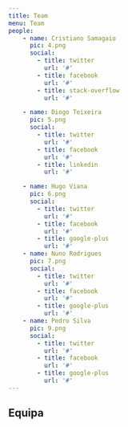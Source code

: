 ```yaml
---
title: Team
menu: Team
people:
    - name: Cristiano Samagaio
      pic: 4.png
      social:
        - title: twitter
          url: '#'
        - title: facebook
          url: '#'
        - title: stack-overflow
          url: '#'

    - name: Diogo Teixeira
      pic: 5.png
      social:
        - title: twitter
          url: '#'
        - title: facebook
          url: '#'
        - title: linkedin
          url: '#'

    - name: Hugo Viana
      pic: 6.png
      social:
        - title: twitter
          url: '#'
        - title: facebook
          url: '#'
        - title: google-plus
          url: '#' 
    - name: Nuno Rodrigues
      pic: 7.png
      social:
        - title: twitter
          url: '#'
        - title: facebook
          url: '#'
        - title: google-plus
          url: '#' 
    - name: Pedro Silva
      pic: 9.png
      social:
        - title: twitter
          url: '#'
        - title: facebook
          url: '#'
        - title: google-plus
          url: '#'     
---
```


## Equipa
